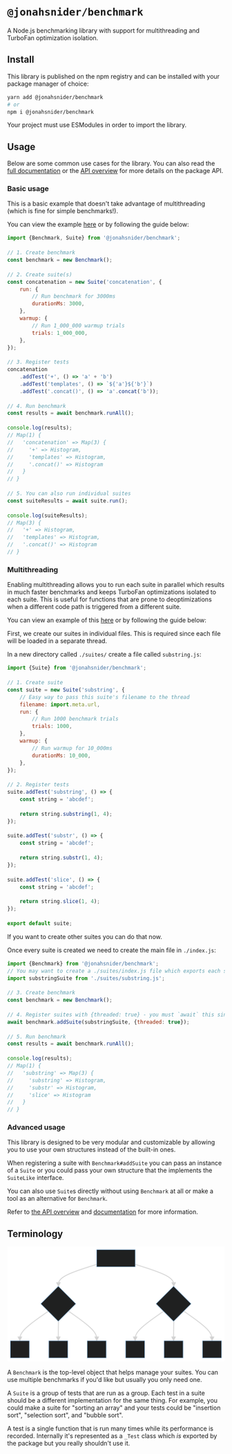 # `@jonahsnider/benchmark`

A Node.js benchmarking library with support for multithreading and TurboFan optimization isolation.

## Install

This library is published on the npm registry and can be installed with your package manager of choice:

```sh
yarn add @jonahsnider/benchmark
# or
npm i @jonahsnider/benchmark
```

Your project must use ESModules in order to import the library.

## Usage

Below are some common use cases for the library.
You can also read the [full documentation][docs] or the [API overview][api-overview] for more details on the package API.

### Basic usage

This is a basic example that doesn't take advantage of multithreading (which is fine for simple benchmarks!).

You can view the example [here](./examples/basic/index.ts) or by following the guide below:

```js
import {Benchmark, Suite} from '@jonahsnider/benchmark';

// 1. Create benchmark
const benchmark = new Benchmark();

// 2. Create suite(s)
const concatenation = new Suite('concatenation', {
	run: {
		// Run benchmark for 3000ms
		durationMs: 3000,
	},
	warmup: {
		// Run 1_000_000 warmup trials
		trials: 1_000_000,
	},
});

// 3. Register tests
concatenation
	.addTest('+', () => 'a' + 'b')
	.addTest('templates', () => `${'a'}${'b'}`)
	.addTest('.concat()', () => 'a'.concat('b'));

// 4. Run benchmark
const results = await benchmark.runAll();

console.log(results);
// Map(1) {
//   'concatenation' => Map(3) {
//     '+' => Histogram,
//     'templates' => Histogram,
//     '.concat()' => Histogram
//   }
// }

// 5. You can also run individual suites
const suiteResults = await suite.run();

console.log(suiteResults);
// Map(3) {
//   '+' => Histogram,
//   'templates' => Histogram,
//   '.concat()' => Histogram
// }
```

### Multithreading

Enabling multithreading allows you to run each suite in parallel which results in much faster benchmarks and keeps TurboFan optimizations isolated to each suite.
This is useful for functions that are prone to deoptimizations when a different code path is triggered from a different suite.

You can view an example of this [here](./examples/threads/index.ts) or by following the guide below:

First, we create our suites in individual files.
This is required since each file will be loaded in a separate thread.

In a new directory called `./suites/` create a file called `substring.js`:

```js
import {Suite} from '@jonahsnider/benchmark';

// 1. Create suite
const suite = new Suite('substring', {
	// Easy way to pass this suite's filename to the thread
	filename: import.meta.url,
	run: {
		// Run 1000 benchmark trials
		trials: 1000,
	},
	warmup: {
		// Run warmup for 10_000ms
		durationMs: 10_000,
	},
});

// 2. Register tests
suite.addTest('substring', () => {
	const string = 'abcdef';

	return string.substring(1, 4);
});

suite.addTest('substr', () => {
	const string = 'abcdef';

	return string.substr(1, 4);
});

suite.addTest('slice', () => {
	const string = 'abcdef';

	return string.slice(1, 4);
});

export default suite;
```

If you want to create other suites you can do that now.

Once every suite is created we need to create the main file in `./index.js`:

```js
import {Benchmark} from '@jonahsnider/benchmark';
// You may want to create a ./suites/index.js file which exports each suite
import substringSuite from './suites/substring.js';

// 3. Create benchmark
const benchmark = new Benchmark();

// 4. Register suites with {threaded: true} - you must `await` this since loading is async
await benchmark.addSuite(substringSuite, {threaded: true});

// 5. Run benchmark
const results = await benchmark.runAll();

console.log(results);
// Map(1) {
//   'substring' => Map(3) {
//     'substring' => Histogram,
//     'substr' => Histogram,
//     'slice' => Histogram
//   }
// }
```

### Advanced usage

This library is designed to be very modular and customizable by allowing you to use your own structures instead of the built-in ones.

When registering a suite with `Benchmark#addSuite` you can pass an instance of a `Suite` or you could pass your own structure that the implements the `SuiteLike` interface.

You can also use `Suite`s directly without using `Benchmark` at all or make a tool as an alternative for `Benchmark`.

Refer to [the API overview][api-overview] and [documentation][docs] for more information.

## Terminology

![A tree diagram showing the relation between `Benchmark`s, `Suite`s, and `Test`s](./diagram.svg)

A `Benchmark` is the top-level object that helps manage your suites.
You can use multiple benchmarks if you'd like but usually you only need one.

A `Suite` is a group of tests that are run as a group.
Each test in a suite should be a different implementation for the same thing.
For example, you could make a suite for "sorting an array" and your tests could be "insertion sort", "selection sort", and "bubble sort".

A test is a single function that is run many times while its performance is recorded.
Internally it's represented as a `_Test` class which _is_ exported by the package but you really shouldn't use it.

[api-overview]: ./api.md
[docs]: https://benchmark.jonah.pw
